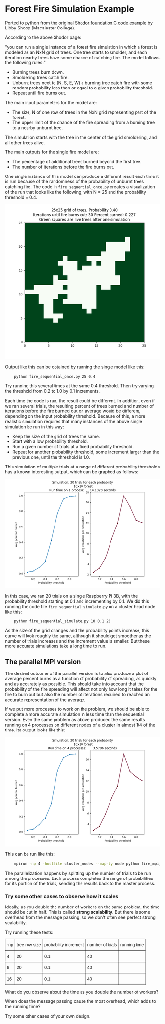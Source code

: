 # Forest Fire Simulation Example

Ported to python from the original [Shodor foundation C code example](https://www.shodor.org/refdesk/Resources/Tutorials/BasicMPI/) by Libby Shoop (Macalester College).

According to the above Shodor page:

"you can run a single instance of a forest fire simulation in which a forest is modeled as an NxN grid of trees. One tree starts to smolder, and each iteration nearby trees have some chance of catching fire. The model follows the following rules:"

- Burning trees burn down.
- Smoldering trees catch fire.
- Unburnt trees next to (N, S, E, W) a burning tree catch fire with some random probability less than or equal to a given probability threshold.
- Repeat until fire burns out.

The main input parameters for the model are:

- The size, N of one row of trees in the NxN grid representing part of the forest.
- The upper limit of the chance of the fire spreading from a burning tree to a nearby unburnt tree.

The simulation starts with the tree in the center of the grid smoldering, and all other trees alive.

The main outputs for the single fire model are:

- The percentage of additional trees burned beyond the first tree.
- The number of iterations before the fire burns out.

One single instance of this model can produce a different result each time it is run because of the randomness of the probability of unburnt trees catching fire. The code in `fire_sequential_once.py` creates a visualization of the run that looks like the following, with N = 25 and the probability threshold = 0.4.

![one simulation](./images/single_forest_fire_simulation.png)

Output like this can be obtained by running the single model like this:

```sh
    python fire_sequential_once.py 25 0.4
```

Try running this several times at the same 0.4 threshold. Then try varying the threshold from 0.2 to 1.0 by 0.1 increments.

Each time the code is run, the result could be different.  In addition, even if we ran several trials, the resulting percent of trees burned and number of iterations before the fire burned out on average would be different, depending on the input probability threshold.  Because of this, a more realistic simulation requires that many instances of the above single simulation be run in this way:

- Keep the size of the grid of trees the same.
- Start with a low probability threshold.
- Run a given number of trials at a fixed probability threshold.
- Repeat for another probability threshold, some increment larger than the previous one, until the threshold is 1.0.

This simulation of multiple trials at a range of different probability thresholds has a known interesting output, which can be graphed as follows:

![many simulations over a range of thresholds](./images/forest_fire_simulation_with_multiple_trials_1_process.png)

In this case, we ran 20 trials on a single Raspberry Pi 3B, with the probability threshold starting at 0.1 and incrementing by 0.1. We did this running the code file `fire_sequential_simulate.py` on a cluster head node like this:

```sh
    python fire_sequential_simulate.py 10 0.1 20
```

As the size of the grid changes and the probability points increase, this curve will look roughly the same, although it should get smoother as the number of trials increases and the increment value is smaller. But these more accurate simulations take a long time to run.

## The parallel MPI version

The desired outcome of the parallel version is to also produce a plot of average percent burns as a function of probability of spreading, as quickly and as accurately as possible. This should take into account that the probability of the fire spreading will affect not only how long it takes for the fire to burn out but also the number of iterations required to reached an accurate representation of the average.

If we put more processes to work on the problem, we should be able to complete a more accurate simulation in less time than the sequential version. Even the same problem as above produced the same results running on 4 processes on different nodes of a cluster in almost 1/4 of the time. Its output looks like this:

![many simulations over a range of thresholds](./images/forest_fire_simulation_with_multiple_trials_in_parallel.png)

This can be run like this:

```sh
    mpirun -np 4 -hostfile cluster_nodes --map-by node python fire_mpi_simulate.py 10 0.1 20
```

The parallelization happens by splitting up the number of trials to be run among the processes. Each process completes the range of probabilities for its portion of the trials, sending the results back to the master process.

### Try some other cases to observe how it scales


Ideally, as you double the number of workers on the same problem, the time should be cut in half. This is called **strong scalability**. But there is some overhead from the message passing, so we don't often see perfect strong scalability.

Try running these tests:

<style type="text/css">
.tg  {border-collapse:collapse;border-spacing:0;}
.tg td{font-family:Arial, sans-serif;font-size:14px;padding:10px 5px;border-style:solid;border-width:1px;overflow:hidden;word-break:normal;border-color:black;}
.tg th{font-family:Arial, sans-serif;font-size:14px;font-weight:normal;padding:10px 5px;border-style:solid;border-width:1px;overflow:hidden;word-break:normal;border-color:black;}
.tg .tg-0pky{border-color:inherit;text-align:left;vertical-align:top}
</style>
<table class="tg">
  <tr>
    <th class="tg-0pky">-np</th>
    <th class="tg-0pky">tree row size</th>
    <th class="tg-0pky">probability increment</th>
    <th class="tg-0pky">number of trials</th>
    <th class="tg-0pky">running time</th>
  </tr>
  <tr>
    <td class="tg-0pky">4</td>
    <td class="tg-0pky">20</td>
    <td class="tg-0pky">0.1</td>
    <td class="tg-0pky">40</td>
    <td class="tg-0pky"></td>
  </tr>
  <tr>
    <td class="tg-0pky">8</td>
    <td class="tg-0pky">20</td>
    <td class="tg-0pky">0.1</td>
    <td class="tg-0pky">40</td>
    <td class="tg-0pky"></td>
  </tr>
  <tr>
    <td class="tg-0pky">16</td>
    <td class="tg-0pky">20</td>
    <td class="tg-0pky">0.1</td>
    <td class="tg-0pky">40</td>
    <td class="tg-0pky"></td>
  </tr>
</table>

What do you observe about the time as you double the number of workers?

When does the message passing cause the most overhead, which adds to the running time?


Try some other cases of your own design.
